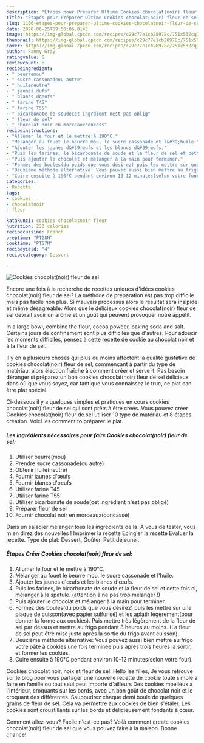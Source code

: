```yaml
---
description: "Étapes pour Préparer Ultime Cookies chocolat(noir) fleur de sel"
title: "Étapes pour Préparer Ultime Cookies chocolat(noir) fleur de sel"
slug: 1106-etapes-pour-preparer-ultime-cookies-chocolatnoir-fleur-de-sel
date: 2020-06-25T09:50:06.014Z
image: https://img-global.cpcdn.com/recipes/c29c77e1cb28978c/751x532cq70/cookies-chocolatnoir-fleur-de-sel-photo-principale-de-la-recette.jpg
thumbnail: https://img-global.cpcdn.com/recipes/c29c77e1cb28978c/751x532cq70/cookies-chocolatnoir-fleur-de-sel-photo-principale-de-la-recette.jpg
cover: https://img-global.cpcdn.com/recipes/c29c77e1cb28978c/751x532cq70/cookies-chocolatnoir-fleur-de-sel-photo-principale-de-la-recette.jpg
author: Fanny Gray
ratingvalue: 5
reviewcount: 6
recipeingredient:
- " beurremou"
- " sucre cassonadeou autre"
- " huileneutre"
- " jaunes dufs"
- " blancs doeufs"
- " farine T45"
- " farine T55"
- " bicarbonate de soudecet ingrdient nest pas oblig"
- " fleur de sel"
- " chocolat noir en morceauxconcass"
recipeinstructions:
- "Allumer le four et le mettre à 190°C."
- "Mélanger au fouet le beurre mou, le sucre cassonade et l&#39;huile."
- "Ajouter les jaunes d&#39;œufs et les blancs d&#39;œufs."
- "Puis les farines, le bicarbonate de soude et la fleur de sel et cette fois ci, mélanger à la spatule. (attention à ne pas trop mélanger !)"
- "Puis ajouter le chocolat et mélanger à la main pour terminer."
- "Formez des boules(du poids que vous désirez) puis les mettre sur une plaque de cuisson(avec papier sulfurisé) et les aplatir légèrement(pour donner la forme aux cookies). Puis mettre très légèrement de la fleur de sel par dessus et mettre au frigo pendant 3 heures au moins. (La fleur de sel peut être mise juste après la sortie du frigo avant cuisson)."
- "Deuxième méthode alternative: Vous pouvez aussi bien mettre au frigo votre pâte à cookies une fois terminée puis après trois heures la sortir, et former les cookies."
- "Cuire ensuite à 190°C pendant environ 10-12 minutes(selon votre four)."
categories:
- Recette
tags:
- cookies
- chocolatnoir
- fleur

katakunci: cookies chocolatnoir fleur 
nutrition: 230 calories
recipecuisine: French
preptime: "PT28M"
cooktime: "PT57M"
recipeyield: "4"
recipecategory: Dessert

---
```



![Cookies chocolat(noir) fleur de sel](https://img-global.cpcdn.com/recipes/c29c77e1cb28978c/751x532cq70/cookies-chocolatnoir-fleur-de-sel-photo-principale-de-la-recette.jpg)

Encore une fois à la recherche de recettes uniques d'idées cookies chocolat(noir) fleur de sel? La méthode de préparation est pas trop difficile mais pas facile non plus. Si mauvais processus alors le résultat sera insipide et même désagréable. Alors que le délicieux cookies chocolat(noir) fleur de sel devrait avoir un arôme et un goût qui peuvent provoquer notre appétit.

In a large bowl, combine the flour, cocoa powder, baking soda and salt. Certains jours de confinement sont plus difficiles que d&#39;autres. Pour adoucir les moments difficiles, pensez à cette recette de cookie au chocolat noir et à la fleur de sel.

Il y en a plusieurs choses qui plus ou moins affectent la qualité gustative de cookies chocolat(noir) fleur de sel, commençant à partir du type de matériau, alors élection fraîche à comment créer et serve it. Pas besoin déranger si préparez un bon cookies chocolat(noir) fleur de sel délicieux dans où que vous soyez, car tant que vous connaissez le truc, ce plat can être plat spécial.


Ci-dessous il y a quelques simples et pratiques en cours cookies chocolat(noir) fleur de sel qui sont prêts à être créés. Vous pouvez créer Cookies chocolat(noir) fleur de sel utiliser 10 type de matériau et 8 étapes création. Voici les comment to préparer le plat.

<!--inarticleads1-->

##### Les ingrédients nécessaires pour faire Cookies chocolat(noir) fleur de sel:

1. Utiliser  beurre(mou)
1. Prendre  sucre cassonade(ou autre)
1. Obtenir  huile(neutre)
1. Fournir  jaunes d&#39;œufs
1. Fournir  blancs d&#39;oeufs
1. Utiliser  farine T45
1. Utiliser  farine T55
1. Utiliser  bicarbonate de soude(cet ingrédient n&#39;est pas obligé)
1. Préparer  fleur de sel
1. Fournir  chocolat noir en morceaux(concassé)


Dans un saladier mélanger tous les ingrédients de la. A vous de tester, vous m&#39;en direz des nouvelles ! Imprimer la recette Epingler la recette Evaluer la recette. Type de plat: Dessert, Goûter, Petit déjeuner. 

<!--inarticleads2-->

##### Étapes Créer Cookies chocolat(noir) fleur de sel:

1. Allumer le four et le mettre à 190°C.
1. Mélanger au fouet le beurre mou, le sucre cassonade et l&#39;huile.
1. Ajouter les jaunes d&#39;œufs et les blancs d&#39;œufs.
1. Puis les farines, le bicarbonate de soude et la fleur de sel et cette fois ci, mélanger à la spatule. (attention à ne pas trop mélanger !)
1. Puis ajouter le chocolat et mélanger à la main pour terminer.
1. Formez des boules(du poids que vous désirez) puis les mettre sur une plaque de cuisson(avec papier sulfurisé) et les aplatir légèrement(pour donner la forme aux cookies). Puis mettre très légèrement de la fleur de sel par dessus et mettre au frigo pendant 3 heures au moins. (La fleur de sel peut être mise juste après la sortie du frigo avant cuisson).
1. Deuxième méthode alternative: Vous pouvez aussi bien mettre au frigo votre pâte à cookies une fois terminée puis après trois heures la sortir, et former les cookies.
1. Cuire ensuite à 190°C pendant environ 10-12 minutes(selon votre four).


Cookies chocolat noir, noix et fleur de sel. Hello les filles, Je vous retrouve sur le blog pour vous partager une nouvelle recette de cookie toute simple a faire en famille ou tout seul peut importe d&#39;ailleurs Des cookies moelleux à l&#39;intérieur, croquants sur les bords, avec un bon goût de chocolat noir et le croquant des différentes. Saupoudrez chaque demi boule de quelques grains de fleur de sel. Cela va permettre aux cookies de bien s&#39;étaler. Les cookies sont croustillants sur les bords et délicieusement fondants à cœur. 


Comment allez-vous? Facile n'est-ce pas? Voilà comment create cookies chocolat(noir) fleur de sel que vous pouvez faire à la maison. Bonne chance!
